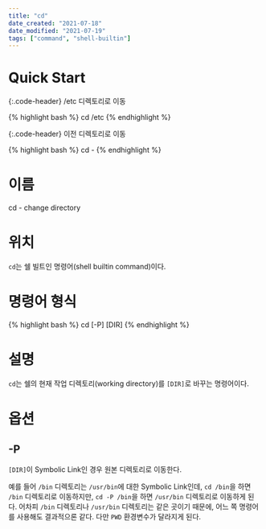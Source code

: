 ```yaml
---
title: "cd"
date_created: "2021-07-18"
date_modified: "2021-07-19"
tags: ["command", "shell-builtin"]
---
```


# Quick Start

{:.code-header}
/etc 디렉토리로 이동

{% highlight bash %}
cd /etc
{% endhighlight %}

{:.code-header}
이전 디렉토리로 이동

{% highlight bash %}
cd -
{% endhighlight %}


# 이름

cd - change directory

# 위치

`cd`는 쉘 빌트인 명령어(shell builtin command)이다.

# 명령어 형식

{% highlight bash %}
cd [-P] [DIR]
{% endhighlight %}

# 설명

`cd`는 쉘의 현재 작업 디렉토리(working directory)를 `[DIR]`로 바꾸는 명령어이다.

# 옵션

## -P

`[DIR]`이 Symbolic Link인 경우 원본 디렉토리로 이동한다.

예를 들어 `/bin` 디렉토리는 `/usr/bin`에 대한 Symbolic Link인데, `cd /bin`을 하면 `/bin` 디렉토리로 이동하지만, `cd -P /bin`을 하면 `/usr/bin` 디렉토리로 이동하게 된다. 어차피 `/bin` 디렉토리나 `/usr/bin` 디렉토리는 같은 곳이기 때문에, 어느 쪽 명령어를 사용해도 결과적으론 같다. 다만 `PWD` 환경변수가 달라지게 된다.